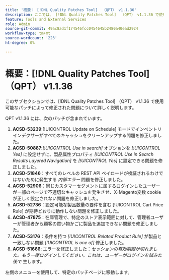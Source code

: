 ```yaml
---
title: '概要： [!DNL Quality Patches Tool]  （QPT） v1.1.36'
description: ここでは、 [!DNL Quality Patches Tool]  （QPT） v1.1.36 で使用可能なパッチによって修正された問題について詳しく説明します。
feature: Tools and External Services
role: Admin
source-git-commit: 49ac8ad1f174546fcc0454645b2480a40ead2924
workflow-type: tm+mt
source-wordcount: '223'
ht-degree: 0%

---
```


# 概要：[!DNL Quality Patches Tool] （QPT） v1.1.36

このサブセクションでは、[!DNL Quality Patches Tool] （QPT） v1.1.36 で使用可能なパッチによって修正された問題について詳しく説明します。

QPT v1.1.36 には、次のパッチが含まれています。

1. **ACSD-53239**:[!UICONTROL Update on Schedule] モードでインベントリインデクサーがすべてのキャッシュをクリーンアップする問題を修正しました。
1. **ACSD-50887**:*[!UICONTROL Use in search]* オプションを *[!UICONTROL Yes]* に設定せずに、製品属性プロパティ *[!UICONTROL Use in Search Results Layered Navigation]* を *[!UICONTROL Yes]* に設定できる問題を修正しました。
1. **ACSD-51846**：すべてのレベルの REST API ペイロードが検証されるわけではないために発生する *内部エラー* 問題を修正しました。
1. **ACSD-52906**：同じカスタマーセグメントに属するログインしたユーザーが一部のページで不適切なキャッシュを発生させ、X-Magento変数 cookie が正しく設定されない問題を修正しました。
1. **ACSD-52736**：設定可能な製品数量の要件を含む [!UICONTROL Cart Price Rule] が期待どおりに動作しない問題を修正しました。
1. **ACSD-47875**：在庫管理で、特定のストア表示範囲に対して、管理者ユーザーが管理者から顧客の買い物かごに製品を追加できない問題を修正しました。
1. **ACSD-53176**：条件を持つ *[!UICONTROL Related Product Rule]* が製品と一致しない問題 *[!UICONTROL is one of]* 修正しました。
1. **ACSD-51666**: エラーを修正しました：*セッションの有効期限が切れました。もう一度ログインしてください。これは、ユーザーがログインを試みた後で* 生します。

左側のメニューを使用して、特定のパッチページに移動します。
